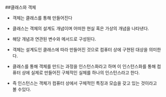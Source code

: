 ##클래스와 객체

  - 객체는 클래스를 통해 만들어진다
  - 클래스는 객체의 설계도 개념이며 어떠한 현실 혹은 가상의 개념을 나타낸다.
  - 해당 개념과 연관된 변수와 메서드로 구성된다.

  - 객체는 설계도인 클래스에 따라 만들어진 것으로 컴퓨터 상에 구현된 대상을 의미한다.

  - 클래스를 통해 객체를 만드는 과정을 인스턴스화라고 하며 이 인스턴스화를 통해 컴퓨터 상에 실제로 만들어진 구체적인 실체를 하나의 인스턴스라고 한다.
  - 즉 인스턴스는 객체가 컴퓨터 상에서 구체적인 특징과 모습을 갖고 있는 것이라고 볼 수있다. 

